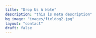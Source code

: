 ```yaml
---
title: "Drop Us A Note"
description: "this is meta description"
bg_image: "images/fieldog2.jpg"
layout: "contact"
draft: false
---
```


